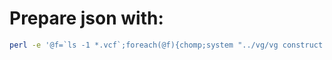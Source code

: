 # Prepare json with:
```sh
perl -e '@f=`ls -1 *.vcf`;foreach(@f){chomp;system "../vg/vg construct -r uc.fa -v $_ > $_.vg\n../vg/vg view -j $_.vg > $_.json"}'
```
